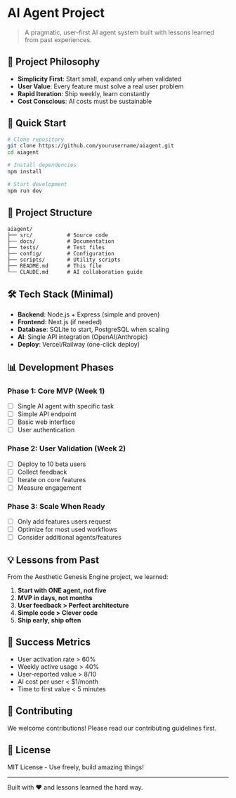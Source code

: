 # AI Agent Project

> A pragmatic, user-first AI agent system built with lessons learned from past experiences.

## 🎯 Project Philosophy

- **Simplicity First**: Start small, expand only when validated
- **User Value**: Every feature must solve a real user problem  
- **Rapid Iteration**: Ship weekly, learn constantly
- **Cost Conscious**: AI costs must be sustainable

## 🚀 Quick Start

```bash
# Clone repository
git clone https://github.com/yourusername/aiagent.git
cd aiagent

# Install dependencies
npm install

# Start development
npm run dev
```

## 📁 Project Structure

```
aiagent/
├── src/           # Source code
├── docs/          # Documentation
├── tests/         # Test files
├── config/        # Configuration
├── scripts/       # Utility scripts
├── README.md      # This file
└── CLAUDE.md      # AI collaboration guide
```

## 🛠 Tech Stack (Minimal)

- **Backend**: Node.js + Express (simple and proven)
- **Frontend**: Next.js (if needed)
- **Database**: SQLite to start, PostgreSQL when scaling
- **AI**: Single API integration (OpenAI/Anthropic)
- **Deploy**: Vercel/Railway (one-click deploy)

## 📊 Development Phases

### Phase 1: Core MVP (Week 1)
- [ ] Single AI agent with specific task
- [ ] Simple API endpoint
- [ ] Basic web interface
- [ ] User authentication

### Phase 2: User Validation (Week 2)
- [ ] Deploy to 10 beta users
- [ ] Collect feedback
- [ ] Iterate on core features
- [ ] Measure engagement

### Phase 3: Scale When Ready
- [ ] Only add features users request
- [ ] Optimize for most used workflows
- [ ] Consider additional agents/features

## 💡 Lessons from Past

From the Aesthetic Genesis Engine project, we learned:

1. **Start with ONE agent, not five**
2. **MVP in days, not months**
3. **User feedback > Perfect architecture**
4. **Simple code > Clever code**
5. **Ship early, ship often**

## 🎯 Success Metrics

- User activation rate > 60%
- Weekly active usage > 40%
- User-reported value > 8/10
- AI cost per user < $1/month
- Time to first value < 5 minutes

## 🤝 Contributing

We welcome contributions! Please read our contributing guidelines first.

## 📝 License

MIT License - Use freely, build amazing things!

---

Built with ❤️ and lessons learned the hard way.